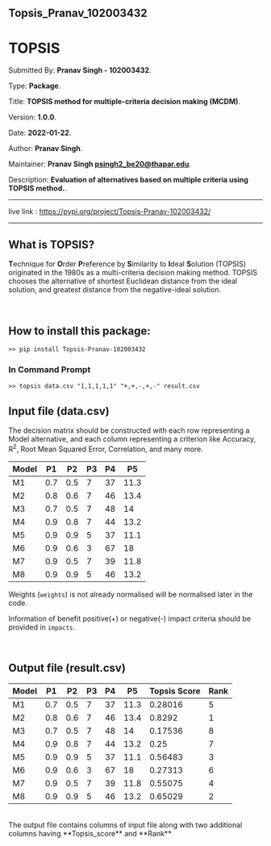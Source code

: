 ## Topsis_Pranav_102003432

# TOPSIS

Submitted By: **Pranav Singh - 102003432**.

Type: **Package**.

Title: **TOPSIS method for multiple-criteria decision making (MCDM)**.

Version: **1.0.0**.

Date: **2022-01-22**.

Author: **Pranav Singh**.

Maintainer: **Pranav Singh <psingh2_be20@thapar.edu>**.

Description: **Evaluation of alternatives based on multiple criteria using TOPSIS method.**.

---

live link : https://pypi.org/project/Topsis-Pranav-102003432/

---

## What is TOPSIS?

**T**echnique for **O**rder **P**reference by **S**imilarity to **I**deal **S**olution
(TOPSIS) originated in the 1980s as a multi-criteria decision making method.
TOPSIS chooses the alternative of shortest Euclidean distance from the ideal solution,
and greatest distance from the negative-ideal solution.

<br>

## How to install this package:

```
>> pip install Topsis-Pranav-102003432
```

### In Command Prompt

```
>> topsis data.csv "1,1,1,1,1" "+,+,-,+,-" result.csv
```

## Input file (data.csv)

The decision matrix should be constructed with each row representing a Model alternative, and each column representing a criterion like Accuracy, R<sup>2</sup>, Root Mean Squared Error, Correlation, and many more.

| Model |     P1      | P2 | P3 | P4 | P5 |
| ----- | ----------- | ------------- | ---- | -------- | ---- |
| M1    | 0.7       | 0.5        | 7 | 37    | 11.3 |
| M2    | 0.8        | 0.6          | 7 | 46    | 13.4 |
| M3    | 0.7       | 0.5          | 7 | 48    | 14 |
| M4    | 0.9        | 0.8          | 7 | 44    | 13.2 |
| M5    | 0.9        | 0.9          | 5  | 37    | 11.1 |
| M6    | 0.9        | 0.6          | 3  | 67    | 18 |
| M7    | 0.9        | 0.5          | 7  | 39    | 11.8 |
| M8    | 0.9        | 0.9          | 5  | 46    | 13.2 |

Weights (`weights`) is not already normalised will be normalised later in the code.

Information of benefit positive(+) or negative(-) impact criteria should be provided in `impacts`.

<br>

## Output file (result.csv)

| Model |     P1      | P2 | P3 | P4 | P5 | Topsis Score | Rank |
| ----- | ----------- | ------------- | ---- | -------- | ---- |-----| ----|
| M1    | 0.7       | 0.5        | 7 | 37    | 11.3 | 0.28016 | 5 |
| M2    | 0.8        | 0.6          | 7 | 46    | 13.4 | 0.8292 | 1 |
| M3    | 0.7       | 0.5          | 7 | 48    | 14 | 0.17536 | 8 |
| M4    | 0.9        | 0.8          | 7 | 44    | 13.2 | 0.25 | 7 |
| M5    | 0.9        | 0.9          | 5  | 37    | 11.1 | 0.56483 | 3 |
| M6    | 0.9        | 0.6          | 3  | 67    | 18 | 0.27313 | 6 |
| M7    | 0.9        | 0.5          | 7  | 39    | 11.8 | 0.55075 | 4 |
| M8    | 0.9        | 0.9          | 5  | 46    | 13.2 | 0.65029 | 2 |

<br>
The output file contains columns of input file along with two additional columns having **Topsis_score** and **Rank**
